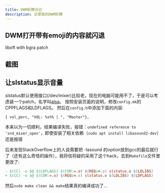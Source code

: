 ```yaml
---
title: DWM折腾日记
description: 记录我的DWM折腾
---
```


## DWM打开带有emoji的内容就闪退
libxft with bgra patch

## 截图

## 让slstatus显示音量
slstatus默认使用接口(/dev/mixer)比较老，现在的电脑可能用不了，于是可以考虑装一个patch，名字叫[alsa](https://tools.suckless.org/slstatus/patches/alsa/)。
按照安装页面的说明，修改`config.mk`的CPPFLAGS和LDFLAGS。 然后在`config.h`中添加下面的内容:
```
{ vol_perc, "VOL: %s%% | ", "Master"},
```
本来以为一切顺利，结果编译失败，报错：`undefined reference to 'snd_mixer_open'`，即使安装了相关依赖（`sudo apt install libasound2-dev`）还是报错

后来发现StackOverflow上的人说需要把 -lasound 的option放到gcc的最后就行了（还有这么奇怪的操作），我将信将疑的采用了这个hack，去到`Makefile`文件里更改了:
```makefile
- $(CC) -o $@ $(LDFLAGS) $(COM:=.o) $(REQ:=.o) slstatus.o $(LDLIBS)
+ $(CC) -o $@ $(COM:=.o) $(REQ:=.o) slstatus.o $(LDLIBS) $(LDFLAGS) 
```
然后`sudo make clean && make`结果真的编译成功了...